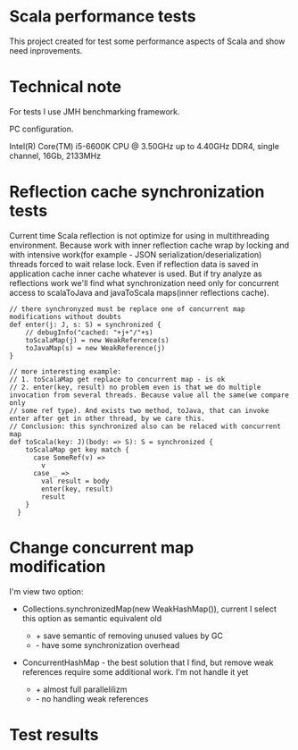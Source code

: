 # Scala performance tests
This project created for test some performance aspects of Scala and show need inprovements. 

# Technical note
For tests I use JMH benchmarking framework.  

PC configuration.

Intel(R) Core(TM) i5-6600K CPU @ 3.50GHz up to 4.40GHz
DDR4, single channel, 16Gb, 2133MHz

# Reflection cache synchronization tests
Current time Scala reflection is not optimize for using in multithreading environment. Because work with inner reflection cache wrap by
locking and with intensive work(for example - JSON serialization/deserialization) threads forced to wait relase lock. Even if reflection 
data is saved in application cache inner cache whatever is used. But if try analyze as reflections work we'll find what synchronization 
need only for concurrent access to scalaToJava and javaToScala maps(inner reflections cache).


```
// there synchronyzed must be replace one of concurrent map modifications without doubts
def enter(j: J, s: S) = synchronized {
    // debugInfo("cached: "+j+"/"+s)
    toScalaMap(j) = new WeakReference(s)
    toJavaMap(s) = new WeakReference(j)
}
```


```
// more interesting example: 
// 1. toScalaMap get replace to concurrent map - is ok
// 2. enter(key, result) no problem even is that we do multiple invocation from several threads. Because value all the same(we compare only
// some ref type). And exists two method, toJava, that can invoke enter after get in other thread, by we care this.
// Conclusion: this synchronized also can be relaced with concurrent map
def toScala(key: J)(body: => S): S = synchronized {
    toScalaMap get key match {
      case SomeRef(v) =>
        v
      case _ =>
        val result = body
        enter(key, result)
        result
    }
  }
```
  
  # Change concurrent map modification
  
  I'm view two option:
   - Collections.synchronizedMap(new WeakHashMap()), current I select this option as semantic equivalent old
     + \+ save semantic of removing unused values by GC
     - \- have some synchronization overhead
     
   - ConcurrentHashMap - the best solution that I find, but remove weak references require some additional work. I'm not handle it yet
     + \+ almost full parallelilizm
     - \- no handling weak references
     
 # Test results
